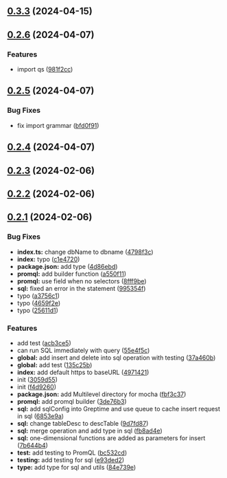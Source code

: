 ## [0.3.3](https://github.com/GreptimeTeam/greptimedb-ingester-js/compare/v0.3.2...v0.3.3) (2024-04-15)


## [0.2.6](https://github.com/GreptimeTeam/greptimedb-ingester-js/compare/v0.2.5...v0.2.6) (2024-04-07)


### Features

* import qs ([981f2cc](https://github.com/GreptimeTeam/greptimedb-ingester-js/commit/981f2cc09910fb771f57dedd80c92c1301d29adc))



## [0.2.5](https://github.com/GreptimeTeam/greptimedb-ingester-js/compare/v0.2.4...v0.2.5) (2024-04-07)


### Bug Fixes

* fix import grammar ([bfd0f91](https://github.com/GreptimeTeam/greptimedb-ingester-js/commit/bfd0f913816e6c213d597f4fb9cf6c5d9c5ca5c6))



## [0.2.4](https://github.com/GreptimeTeam/greptimedb-ingester-js/compare/v0.2.3...v0.2.4) (2024-04-07)



## [0.2.3](https://github.com/GreptimeTeam/greptimedb-ingester-js/compare/v0.2.2...v0.2.3) (2024-02-06)



## [0.2.2](https://github.com/GreptimeTeam/greptimedb-ingester-js/compare/v0.2.1...v0.2.2) (2024-02-06)



## [0.2.1](https://github.com/GreptimeTeam/greptimedb-ingester-js/compare/f4d9260da6fabf2ee3aab56465033afc996f151d...v0.2.1) (2024-02-06)


### Bug Fixes

* **index.ts:** change dbName to dbname ([4798f3c](https://github.com/GreptimeTeam/greptimedb-ingester-js/commit/4798f3c3cd6983fae13c24b8e9f9e3ed7f4caa2f))
* **index:** typo ([c1e4720](https://github.com/GreptimeTeam/greptimedb-ingester-js/commit/c1e4720fee5ae781aa8dcf91193f9f3b720eda24))
* **package.json:** add type ([4d86ebd](https://github.com/GreptimeTeam/greptimedb-ingester-js/commit/4d86ebdef86e317831865de1dba1f81b40ceb3a3))
* **promql:** add builder function ([a550f11](https://github.com/GreptimeTeam/greptimedb-ingester-js/commit/a550f118658c5f453ad78073d15b1e320fa37471))
* **promql:** use field when no selectors ([8fff9be](https://github.com/GreptimeTeam/greptimedb-ingester-js/commit/8fff9bef12e042f46cd4ad2f92087c21cc192ebb))
* **sql:** fixed an error in the statement ([995354f](https://github.com/GreptimeTeam/greptimedb-ingester-js/commit/995354fac6ee828cb6d83c3242c39f0af6ad6d39))
* typo ([a3756c1](https://github.com/GreptimeTeam/greptimedb-ingester-js/commit/a3756c10880bf11cdac97914a93eda696508d68c))
* typo ([4659f2e](https://github.com/GreptimeTeam/greptimedb-ingester-js/commit/4659f2e1ec26aff3293e1ab3ebcf6f96853d2dda))
* typo ([25611d1](https://github.com/GreptimeTeam/greptimedb-ingester-js/commit/25611d183b5ecd3741d65cb972fc45483ab37f03))


### Features

* add test ([acb3ce5](https://github.com/GreptimeTeam/greptimedb-ingester-js/commit/acb3ce5b0455c748be2c37250976ff77fc3e3f0a))
* can run SQL immediately with query ([55e4f5c](https://github.com/GreptimeTeam/greptimedb-ingester-js/commit/55e4f5c24e049afa0fa767fa68309bf820abeefd))
* **global:** add insert and delete into sql operation with testing ([37a460b](https://github.com/GreptimeTeam/greptimedb-ingester-js/commit/37a460baed02e0c8f7e46361865bacc3ab5f4093))
* **global:** add test ([135c25b](https://github.com/GreptimeTeam/greptimedb-ingester-js/commit/135c25bda55902ad73bf96fee60547dffadf2edc))
* **index:** add default https to baseURL ([4971421](https://github.com/GreptimeTeam/greptimedb-ingester-js/commit/497142184c81689cc5b46d687b0a7860ed76b941))
* init ([3059d55](https://github.com/GreptimeTeam/greptimedb-ingester-js/commit/3059d55d24e3a92184d03ec5b4bb94d44b406fad))
* init ([f4d9260](https://github.com/GreptimeTeam/greptimedb-ingester-js/commit/f4d9260da6fabf2ee3aab56465033afc996f151d))
* **package.json:** add  Multilevel directory for mocha ([fbf3c37](https://github.com/GreptimeTeam/greptimedb-ingester-js/commit/fbf3c37f3c1003636ab0a60ffe2a331fa2bb677d))
* **promql:** add promql builder ([3de76b3](https://github.com/GreptimeTeam/greptimedb-ingester-js/commit/3de76b37a67a01f02e3a8035c8c398d4d13b7864))
* **sql:** add sqlConfig into Greptime and use queue to cache insert request in sql ([6853e9a](https://github.com/GreptimeTeam/greptimedb-ingester-js/commit/6853e9a32fc1cbe0ae36e2f4a424b6df60e59e03))
* **sql:** change tableDesc to descTable ([9d7fd87](https://github.com/GreptimeTeam/greptimedb-ingester-js/commit/9d7fd8796a5965f5beaca46dba6c63d5b0f071b2))
* **sql:** merge operation and add type in sql ([fb8ad4e](https://github.com/GreptimeTeam/greptimedb-ingester-js/commit/fb8ad4e02257d45b0b9d46b16c435dd4a24ea5df))
* **sql:** one-dimensional functions are added as parameters for insert ([7b644b4](https://github.com/GreptimeTeam/greptimedb-ingester-js/commit/7b644b436847cd568274d848fec5a273c5322582))
* **test:** add testing to PromQL ([bc532cd](https://github.com/GreptimeTeam/greptimedb-ingester-js/commit/bc532cd3c494e278879ea875315c5a102faf97ad))
* **testing:** add testing for sql ([e93ded2](https://github.com/GreptimeTeam/greptimedb-ingester-js/commit/e93ded2405bbbed034686591c2690c12706c6445))
* **type:** add type for sql and utils ([84e739e](https://github.com/GreptimeTeam/greptimedb-ingester-js/commit/84e739e9103684fc94f9f7abed94fdd6bb4ecc53))



